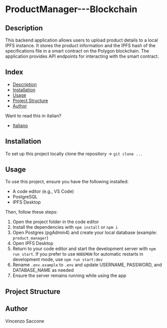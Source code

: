 # ProductManager---Blockchain

## Description
This backend application allows users to upload product details to a local IPFS instance. It stores the product information and the IPFS hash of the specifications file in a smart contract on the Polygon blockchain. The application provides API endpoints for interacting with the smart contract.

## Index
- [Description](#description)
- [Installation](#installation)
- [Usage](#usage)
- [Project Structure](#project-structure)
- [Author](#author)

Want to read this in italian?
- [Italiano](README.it.md)


## Installation
To set up this project locally clone the repository -> `git clone ...`


## Usage
To use this project, ensure you have the following installed:
- A code editor (e.g., VS Code)
- PostgreSQL
- IPFS Desktop

Then, follow these steps:

1. Open the project folder in the code editor
2. Install the dependencies with `npm install` or `npm i`
3. Open Postgres (pgAdmin4) and create your local database (example: `product_manager`)
4. Open IPFS Desktop
5. Return to your code editor and start the development server with `npm run start`. If you prefer to use `NODEMON` for automatic restarts in development mode, use `npm run start:dev`
6. Rename `.env.example` to `.env` and update USERNAME, PASSWORD, and DATABASE_NAME as needed
7. Ensure the server remains running while using the app

## Project Structure

## Author 
Vincenzo Saccone
